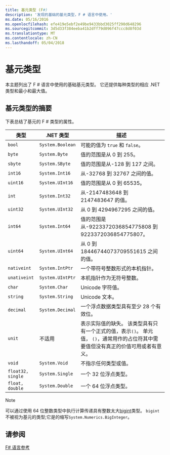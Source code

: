 ```yaml
---
title: 基元类型 (F#)
description: '发现的基础的基元类型，F # 语言中使用。'
ms.date: 05/16/2016
ms.openlocfilehash: efe419e5ebf2e49be9433bbd3025ff290d648296
ms.sourcegitcommit: 3d5d33f384eeba41b2dff79d096f47ccc8d8f03d
ms.translationtype: MT
ms.contentlocale: zh-CN
ms.lasthandoff: 05/04/2018
---
```

# <a name="primitive-types"></a>基元类型

本主题列出了 F # 语言中使用的基础基元类型。 它还提供每种类型的相应 .NET 类型和最小和最大值。

## <a name="summary-of-primitive-types"></a>基元类型的摘要
下表总结了基元的 F # 类型的属性。

|类型|.NET 类型|描述|
|----|---------|-----------|
|`bool`|`System.Boolean`|可能的值为 `true` 和 `false`。|
|`byte`|`System.Byte`|值的范围是从 0 到 255。|
|`sbyte`|`System.SByte`|值的范围是从-128 到 127 之间。|
|`int16`|`System.Int16`|从-32768 到 32767 之间的值。|
|`uint16`|`System.UInt16`|值的范围是从 0 到 65535。|
|`int`|`System.Int32`|从-2147483648 到 2147483647 的值。|
|`uint32`|`System.UInt32`|从 0 到 4294967295 之间的值。|
|`int64`|`System.Int64`|值的范围是从-9223372036854775808 到 9223372036854775807。|
|`uint64`|`System.UInt64`|从 0 到 18446744073709551615 之间的值。|
|`nativeint`|`System.IntPtr`|一个带符号整数形式的本机指针。|
|`unativeint`|`System.UIntPtr`|本机指针作为无符号整数。|
|`char`|`System.Char`|Unicode 字符值。|
|`string`|`System.String`|Unicode 文本。|
|`decimal`|`System.Decimal`|一个浮点数据类型具有至少 28 个有效位。|
|`unit`|不适用|表示实际值的缺失。 该类型具有只有一个正式的值，表示`()`。 单元值， `()`，通常用作的占位符其中需要值但没有真正的价值可用或者有意义。|
|`void`|`System.Void`|不指示任何类型或值。|
|`float32, single`|`System.Single`|一个 32 位浮点类型。|
|`float, double`|`System.Double`|一个 64 位浮点类型。|

>[!NOTE]
可以通过使用 64 位整数类型中执行计算传递具有整数太大[bigint](https://msdn.microsoft.com/library/dc8be18d-4042-46c4-b136-2f21a84f6efa)类型。 `bigint` 不被视为基元的类型;它是的缩写`System.Numerics.BigInteger`。

## <a name="see-also"></a>请参阅
[F# 语言参考](index.md)
